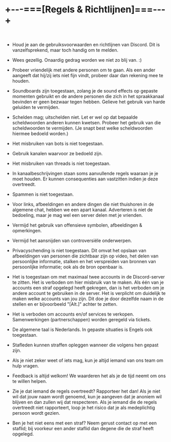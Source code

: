 # +---===[Regels & Richtlijnen]===---+
<br>

- Houd je aan de gebruiksvoorwaarden en richtlijnen van Discord. Dit is vanzelfsprekend, maar toch handig om te melden.

- Wees gezellig. Onaardig gedrag worden we niet zo blij van. :)

- Probeer vriendelijk met andere personen om te gaan. Als een ander aangeeft dat hij/zij iets niet fijn vindt, probeer daar dan rekening mee te houden.

- Soundboards zijn toegestaan, zolang je de sound effects op gepaste momenten gebruikt en de andere personen die zich in het spraakkanaal bevinden er geen bezwaar tegen hebben. Gelieve het gebruik van harde geluiden te vermijden.

- Schelden mag; uitschelden niet. Let er wel op dat bepaalde scheldwoorden anderen kunnen kwetsen. Probeer het gebruik van die scheldwoorden te vermijden. (Je snapt best welke scheldwoorden hiermee bedoeld worden.)

- Het misbruiken van bots is niet toegestaan.

- Gebruik kanalen waarvoor ze bedoeld zijn.

- Het misbruiken van threads is niet toegestaan.

- In kanaalbeschrijvingen staan soms aanvullende regels waaraan je je moet houden. Er kunnen consequenties aan vastzitten indien je deze overtreedt.

- Spammen is niet toegestaan.

- Voor links, afbeeldingen en andere dingen die niet thuishoren in de algemene chat, hebben we een apart kanaal. Adverteren is niet de bedoeling, maar je mag wel een server delen met je vrienden.

- Vermijd het gebruik van offensieve symbolen, afbeeldingen & opmerkingen.

- Vermijd het aansnijden van controversiële onderwerpen.

- Privacyschending is niet toegestaan. Dit omvat het opslaan van afbeeldingen van personen die zichtbaar zijn op video, het delen van persoonlijke informatie, stalken en het verspreiden van bronnen van persoonlijke informatie; ook als de bron openbaar is.

- Het is toegestaan om met maximaal twee accounts in de Discord-server te zitten. Het is verboden om hier misbruik van te maken. Als één van je accounts een straf opgelegd heeft gekregen, dan is het verboden om je andere account te gebruiken in de server. Het is verplicht om duidelijk te maken welke accounts van jou zijn. Dit doe je door dezelfde naam in de stellen en er bijvoorbeeld "[Alt.]" achter te zetten.

- Het is verboden om accounts en/of services te verkopen. Samenwerkingen (partnerschappen) worden geregeld via tickets.

- De algemene taal is Nederlands. In gepaste situaties is Engels ook toegestaan.

- Stafleden kunnen straffen opleggen wanneer die volgens hen gepast zijn.

- Als je niet zeker weet of iets mag, kun je altijd iemand van ons team om hulp vragen.

- Feedback is altijd welkom! We waarderen het als je de tijd neemt om ons te willen helpen.

- Zie je dat iemand de regels overtreedt? Rapporteer het dan! Als je niet wil dat jouw naam wordt genoemd, kun je aangeven dat je anoniem wil blijven en dan zullen wij dat respecteren. Als je iemand die de regels overtreedt niet rapporteert, loop je het risico dat je als medeplichtig persoon wordt gezien.

- Ben je het niet eens met een straf? Neem gerust contact op met een staflid; bij voorkeur een ander staflid dan degene die de straf heeft opgelegd.
